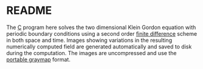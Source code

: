 # README

The [C](https://en.wikipedia.org/wiki/C_(programming_language)) program here solves the two dimensional Klein Gordon 
equation with periodic boundary conditions using a second order 
[finite difference](https://en.wikipedia.org/wiki/Finite_difference) scheme in both space and time. Images showing variations 
in the resulting numerically computed field are generated automatically and saved to disk during the computation. The images 
are uncompressed and use the [portable graymap](https://en.wikipedia.org/wiki/Netpbm#File_formats) format.
